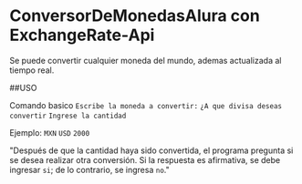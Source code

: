 # ConversorDeMonedasAlura con ExchangeRate-Api
Se puede convertir cualquier moneda del mundo, ademas actualizada al tiempo real.

##USO

Comando basico `Escribe la moneda a convertir:` `¿A que divisa deseas convertir` `Ingrese la cantidad`

Ejemplo: `MXN` `USD` `2000`

"Después de que la cantidad haya sido convertida, el programa pregunta si se desea realizar otra conversión. Si la respuesta es afirmativa, se debe ingresar `si`; de lo contrario, se ingresa `no`."
